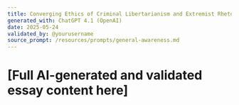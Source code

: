 ```yaml
---
title: Converging Ethics of Criminal Libertarianism and Extremist Rhetoric
generated_with: ChatGPT 4.1 (OpenAI)
date: 2025-05-24
validated_by: @yourusername
source_prompt: /resources/prompts/general-awareness.md
---
```


# [Full AI-generated and validated essay content here]
